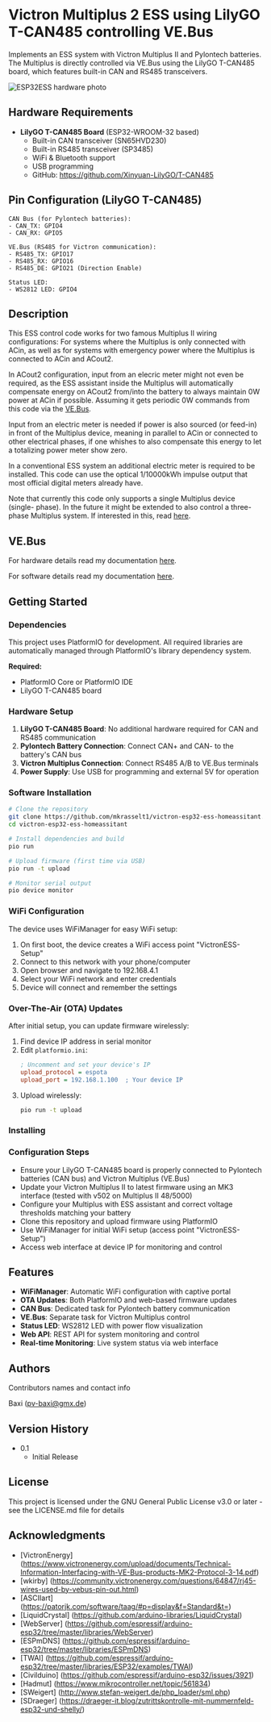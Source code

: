 # Victron Multiplus 2 ESS using LilyGO T-CAN485 controlling VE.Bus

Implements an ESS system with Victron Multiplus II and Pylontech batteries.
The Multiplus is directly controlled via VE.Bus using the LilyGO T-CAN485 board,
which features built-in CAN and RS485 transceivers.

![ESP32ESS hardware photo](docs/esp32ess_control_board.jpg)

## Hardware Requirements

- **LilyGO T-CAN485 Board** (ESP32-WROOM-32 based)
  - Built-in CAN transceiver (SN65HVD230)
  - Built-in RS485 transceiver (SP3485)
  - WiFi & Bluetooth support
  - USB programming
  - GitHub: https://github.com/Xinyuan-LilyGO/T-CAN485

## Pin Configuration (LilyGO T-CAN485)

```
CAN Bus (for Pylontech batteries):
- CAN_TX: GPIO4
- CAN_RX: GPIO5

VE.Bus (RS485 for Victron communication):
- RS485_TX: GPIO17
- RS485_RX: GPIO16  
- RS485_DE: GPIO21 (Direction Enable)

Status LED:
- WS2812 LED: GPIO4
```

## Description

This ESS control code works for two famous Multiplus II wiring configurations:
For systems where the Multiplus is only connected with ACin, as well as for
systems with emergency power where the Multiplus is connected to ACin and
ACout2.

In ACout2 configuration, input from an elecric meter might not even be
required, as the ESS assistant inside the Multiplus will automatically
compensate energy on ACout2 from/into the battery to always maintain 0W power
at ACin if possible. Assuming it gets periodic 0W commands from this code via
the [VE.Bus](#vebus).

Input from an electric meter is needed if power is also sourced (or feed-in)
in front of the Multiplus device, meaning in parallel to ACin or connected to
other electrical phases, if one whishes to also compensate this energy to let
a totalizing power meter show zero.

In a conventional ESS system an additional electric meter is required to be
installed. This code can use the optical 1/10000kWh impulse output that most
official digital meters already have.

Note that currently this code only supports a single Multiplus device (single-
phase). In the future it might be extended to also control a three-phase
Multiplus system. If interested in this, read [here](docs/README.md#improvements).

## VE.Bus

For hardware details read my documentation [here](docs/README.md#max485-converter-for-vebus).

For software details read my documentation [here](docs/README.md#vebus).

## Getting Started

### Dependencies

This project uses PlatformIO for development. All required libraries are automatically 
managed through PlatformIO's library dependency system.

**Required:**
- PlatformIO Core or PlatformIO IDE
- LilyGO T-CAN485 board

### Hardware Setup

1. **LilyGO T-CAN485 Board**: No additional hardware required for CAN and RS485 communication
2. **Pylontech Battery Connection**: Connect CAN+ and CAN- to the battery's CAN bus
3. **Victron Multiplus Connection**: Connect RS485 A/B to VE.Bus terminals
3. **Power Supply**: Use USB for programming and external 5V for operation

### Software Installation

```bash
# Clone the repository
git clone https://github.com/mkrasselt1/victron-esp32-ess-homeassitant.git
cd victron-esp32-ess-homeassitant

# Install dependencies and build
pio run

# Upload firmware (first time via USB)
pio run -t upload

# Monitor serial output
pio device monitor
```

### WiFi Configuration

The device uses WiFiManager for easy WiFi setup:

1. On first boot, the device creates a WiFi access point "VictronESS-Setup"
2. Connect to this network with your phone/computer
3. Open browser and navigate to 192.168.4.1
4. Select your WiFi network and enter credentials
5. Device will connect and remember the settings

### Over-The-Air (OTA) Updates

After initial setup, you can update firmware wirelessly:

1. Find device IP address in serial monitor
2. Edit `platformio.ini`:
   ```ini
   ; Uncomment and set your device's IP
   upload_protocol = espota
   upload_port = 192.168.1.100  ; Your device IP
   ```
3. Upload wirelessly:
   ```bash
   pio run -t upload
   ```

### Installing
### Configuration Steps

* Ensure your LilyGO T-CAN485 board is properly connected to Pylontech batteries (CAN bus) and Victron Multiplus (VE.Bus)
* Update your Victron Multiplus II to latest firmware using an MK3 interface (tested with v502 on Multiplus II 48/5000)
* Configure your Multiplus with ESS assistant and correct voltage thresholds matching your battery
* Clone this repository and upload firmware using PlatformIO
* Use WiFiManager for initial WiFi setup (access point "VictronESS-Setup")
* Access web interface at device IP for monitoring and control

## Features

* **WiFiManager**: Automatic WiFi configuration with captive portal
* **OTA Updates**: Both PlatformIO and web-based firmware updates
* **CAN Bus**: Dedicated task for Pylontech battery communication
* **VE.Bus**: Separate task for Victron Multiplus control
* **Status LED**: WS2812 LED with power flow visualization
* **Web API**: REST API for system monitoring and control
* **Real-time Monitoring**: Live system status via web interface

## Authors

Contributors names and contact info

Baxi (pv-baxi@gmx.de)

## Version History

* 0.1
    * Initial Release

## License

This project is licensed under the GNU General Public License v3.0 or later - see the LICENSE.md file for details

## Acknowledgments

* [VictronEnergy] (https://www.victronenergy.com/upload/documents/Technical-Information-Interfacing-with-VE-Bus-products-MK2-Protocol-3-14.pdf)
* [wkirby] (https://community.victronenergy.com/questions/64847/rj45-wires-used-by-vebus-pin-out.html)
* [ASCIIart] (https://patorjk.com/software/taag/#p=display&f=Standard&t=)
* [LiquidCrystal] (https://github.com/arduino-libraries/LiquidCrystal)
* [WebServer] (https://github.com/espressif/arduino-esp32/tree/master/libraries/WebServer)
* [ESPmDNS] (https://github.com/espressif/arduino-esp32/tree/master/libraries/ESPmDNS)
* [TWAI] (https://github.com/espressif/arduino-esp32/tree/master/libraries/ESP32/examples/TWAI)
* [Civilduino] (https://github.com/espressif/arduino-esp32/issues/3921)
* [Hadmut] (https://www.mikrocontroller.net/topic/561834)
* [SWeigert] (http://www.stefan-weigert.de/php_loader/sml.php)
* [SDraeger] (https://draeger-it.blog/zutrittskontrolle-mit-nummernfeld-esp32-und-shelly/)


